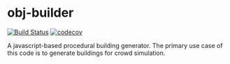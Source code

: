 # obj-builder

[![Build Status](https://travis-ci.com/crowdedjs/obj-builder.svg?branch=main)](https://travis-ci.com/crowdedjs/obj-builder)
[![codecov](https://codecov.io/gh/crowdedjs/obj-builder/branch/main/graph/badge.svg)](https://codecov.io/gh/crowdedjs/obj-builder)

A javascript-based procedural building generator. The primary use case of this code is to generate buildings for crowd simulation.